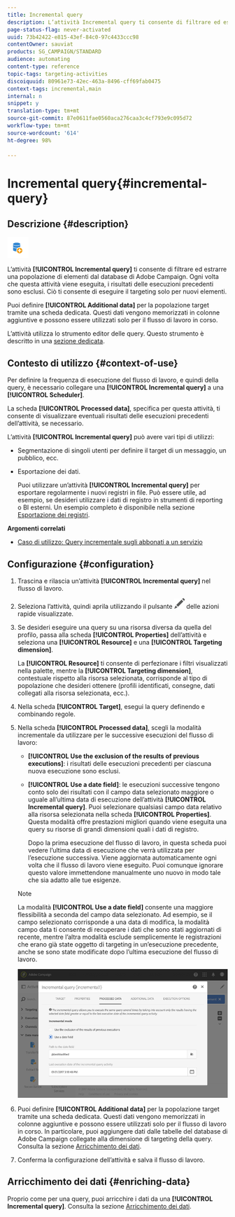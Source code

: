 ```yaml
---
title: Incremental query
description: L’attività Incremental query ti consente di filtrare ed estrarre una popolazione di elementi dal database di Adobe Campaign.
page-status-flag: never-activated
uuid: 73b42422-e815-43ef-84c0-97c4433ccc98
contentOwner: sauviat
products: SG_CAMPAIGN/STANDARD
audience: automating
content-type: reference
topic-tags: targeting-activities
discoiquuid: 80961e73-42ec-463a-8496-cff69fab0475
context-tags: incremental,main
internal: n
snippet: y
translation-type: tm+mt
source-git-commit: 87e0611fae0560aca276caa3c4cf793e9c095d72
workflow-type: tm+mt
source-wordcount: '614'
ht-degree: 98%

---
```



# Incremental query{#incremental-query}

## Descrizione {#description}

![](assets/incremental.png)

L’attività **[!UICONTROL Incremental query]** ti consente di filtrare ed estrarre una popolazione di elementi dal database di Adobe Campaign. Ogni volta che questa attività viene eseguita, i risultati delle esecuzioni precedenti sono esclusi. Ciò ti consente di eseguire il targeting solo per nuovi elementi.

Puoi definire **[!UICONTROL Additional data]** per la popolazione target tramite una scheda dedicata. Questi dati vengono memorizzati in colonne aggiuntive e possono essere utilizzati solo per il flusso di lavoro in corso.

L’attività utilizza lo strumento editor delle query. Questo strumento è descritto in una [sezione dedicata](../../automating/using/editing-queries.md#about-query-editor).

## Contesto di utilizzo {#context-of-use}

Per definire la frequenza di esecuzione del flusso di lavoro, e quindi della query, è necessario collegare una **[!UICONTROL Incremental query]** a una **[!UICONTROL Scheduler]**.

La scheda **[!UICONTROL Processed data]**, specifica per questa attività, ti consente di visualizzare eventuali risultati delle esecuzioni precedenti dell’attività, se necessario.

L’attività **[!UICONTROL Incremental query]** può avere vari tipi di utilizzi:

* Segmentazione di singoli utenti per definire il target di un messaggio, un pubblico, ecc.

* Esportazione dei dati.

   Puoi utilizzare un’attività **[!UICONTROL Incremental query]** per esportare regolarmente i nuovi registri in file. Può essere utile, ad esempio, se desideri utilizzare i dati di registro in strumenti di reporting o BI esterni. Un esempio completo è disponibile nella sezione [Esportazione dei registri](../../automating/using/exporting-logs.md).

**Argomenti correlati**

* [Caso di utilizzo: Query incrementale sugli abbonati a un servizio](../../automating/using/incremental-query-on-subscribers.md)

## Configurazione {#configuration}

1. Trascina e rilascia un’attività **[!UICONTROL Incremental query]** nel flusso di lavoro.
1. Seleziona l’attività, quindi aprila utilizzando il pulsante ![](assets/edit_darkgrey-24px.png) delle azioni rapide visualizzate.
1. Se desideri eseguire una query su una risorsa diversa da quella del profilo, passa alla scheda **[!UICONTROL Properties]** dell’attività e seleziona una **[!UICONTROL Resource]** e una **[!UICONTROL Targeting dimension]**.

   La **[!UICONTROL Resource]** ti consente di perfezionare i filtri visualizzati nella palette, mentre la **[!UICONTROL Targeting dimension]**, contestuale rispetto alla risorsa selezionata, corrisponde al tipo di popolazione che desideri ottenere (profili identificati, consegne, dati collegati alla risorsa selezionata, ecc.).

1. Nella scheda **[!UICONTROL Target]**, esegui la query definendo e combinando regole.
1. Nella scheda **[!UICONTROL Processed data]**, scegli la modalità incrementale da utilizzare per le successive esecuzioni del flusso di lavoro:

   * **[!UICONTROL Use the exclusion of the results of previous executions]**: i risultati delle esecuzioni precedenti per ciascuna nuova esecuzione sono esclusi.
   * **[!UICONTROL Use a date field]**: le esecuzioni successive tengono conto solo dei risultati con il campo data selezionato maggiore o uguale all’ultima data di esecuzione dell’attività **[!UICONTROL Incremental query]**. Puoi selezionare qualsiasi campo data relativo alla risorsa selezionata nella scheda **[!UICONTROL Properties]**. Questa modalità offre prestazioni migliori quando viene eseguita una query su risorse di grandi dimensioni quali i dati di registro.

      Dopo la prima esecuzione del flusso di lavoro, in questa scheda puoi vedere l’ultima data di esecuzione che verrà utilizzata per l’esecuzione successiva. Viene aggiornata automaticamente ogni volta che il flusso di lavoro viene eseguito. Puoi comunque ignorare questo valore immettendone manualmente uno nuovo in modo tale che sia adatto alle tue esigenze.
   >[!NOTE]
   >
   >La modalità **[!UICONTROL Use a date field]** consente una maggiore flessibilità a seconda del campo data selezionato. Ad esempio, se il campo selezionato corrisponde a una data di modifica, la modalità campo data ti consente di recuperare i dati che sono stati aggiornati di recente, mentre l’altra modalità esclude semplicemente le registrazioni che erano già state oggetto di targeting in un’esecuzione precedente, anche se sono state modificate dopo l’ultima esecuzione del flusso di lavoro.

   ![](assets/incremental_query_usedatefield.png)

1. Puoi definire **[!UICONTROL Additional data]** per la popolazione target tramite una scheda dedicata. Questi dati vengono memorizzati in colonne aggiuntive e possono essere utilizzati solo per il flusso di lavoro in corso. In particolare, puoi aggiungere dati dalle tabelle del database di Adobe Campaign collegate alla dimensione di targeting della query. Consulta la sezione [Arricchimento dei dati](../../automating/using/query.md#enriching-data).
1. Conferma la configurazione dell’attività e salva il flusso di lavoro.

## Arricchimento dei dati {#enriching-data}

Proprio come per una query, puoi arricchire i dati da una **[!UICONTROL Incremental query]**. Consulta la sezione [Arricchimento dei dati](../../automating/using/query.md#enriching-data).
